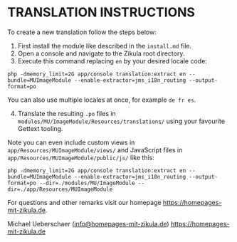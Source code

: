 # TRANSLATION INSTRUCTIONS

To create a new translation follow the steps below:

1. First install the module like described in the `install.md` file.
2. Open a console and navigate to the Zikula root directory.
3. Execute this command replacing `en` by your desired locale code:

`php -dmemory_limit=2G app/console translation:extract en --bundle=MUImageModule --enable-extractor=jms_i18n_routing --output-format=po`

You can also use multiple locales at once, for example `de fr es`.

4. Translate the resulting `.po` files in `modules/MU/ImageModule/Resources/translations/` using your favourite Gettext tooling.

Note you can even include custom views in `app/Resources/MUImageModule/views/` and JavaScript files in `app/Resources/MUImageModule/public/js/` like this:

`php -dmemory_limit=2G app/console translation:extract en --bundle=MUImageModule --enable-extractor=jms_i18n_routing --output-format=po --dir=./modules/MU/ImageModule --dir=./app/Resources/MUImageModule`

For questions and other remarks visit our homepage https://homepages-mit-zikula.de.

Michael Ueberschaer (info@homepages-mit-zikula.de)
https://homepages-mit-zikula.de
